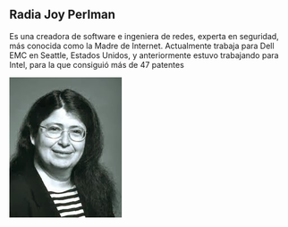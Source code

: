 ## Radia Joy Perlman
Es una creadora de software e ingeniera de redes, experta en seguridad, más conocida como la Madre de Internet. Actualmente trabaja para Dell EMC en Seattle, Estados Unidos, y anteriormente estuvo trabajando para Intel, para la que consiguió más de 47 patentes

![image](radiajoyperlman.jpg)
